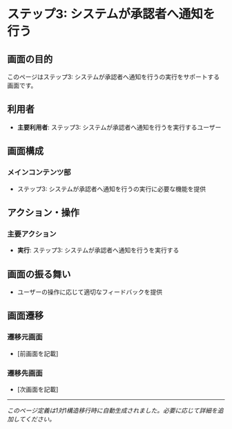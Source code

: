 # ステップ3: システムが承認者へ通知を行う

## 画面の目的
このページはステップ3: システムが承認者へ通知を行うの実行をサポートする画面です。

## 利用者
- **主要利用者**: ステップ3: システムが承認者へ通知を行うを実行するユーザー

## 画面構成

### メインコンテンツ部
- ステップ3: システムが承認者へ通知を行うの実行に必要な機能を提供

## アクション・操作

### 主要アクション
- **実行**: ステップ3: システムが承認者へ通知を行うを実行する

## 画面の振る舞い
- ユーザーの操作に応じて適切なフィードバックを提供

## 画面遷移

### 遷移元画面
- [前画面を記載]

### 遷移先画面
- [次画面を記載]

---
*このページ定義は1対1構造移行時に自動生成されました。必要に応じて詳細を追加してください。*
